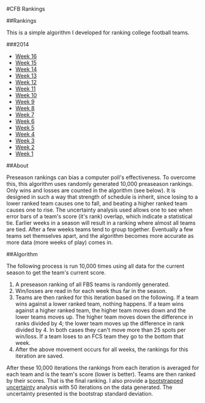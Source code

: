 #CFB Rankings

##Rankings

This is a simple algorithm I developed for ranking college football teams.

###2014

* [Week 16](2014/rankings-2014-week16.md)
* [Week 15](2014/rankings-2014-week15.md)
* [Week 14](2014/rankings-2014-week14.md)
* [Week 13](2014/rankings-2014-week13.md)
* [Week 12](2014/rankings-2014-week12.md)
* [Week 11](2014/rankings-2014-week11.md)
* [Week 10](2014/rankings-2014-week10.md)
* [Week 9](2014/rankings-2014-week9.md)
* [Week 8](2014/rankings-2014-week8.md)
* [Week 7](2014/rankings-2014-week7.md)
* [Week 6](2014/rankings-2014-week6.md)
* [Week 5](2014/rankings-2014-week5.md)
* [Week 4](2014/rankings-2014-week4.md)
* [Week 3](2014/rankings-2014-week3.md)
* [Week 2](2014/rankings-2014-week2.md)
* [Week 1](2014/rankings-2014-week1.md)

##About

Preseason rankings can bias a computer poll's effectiveness. To overcome this,
this algorithm uses randomly generated 10,000 preaseason rankings. Only wins and
losses are counted in the algorithm (see below). It is designed in such a way
that strength of schedule is inherit, since losing to a lower ranked team causes
one to fall, and beating a higher ranked team causes one to rise. The
uncertainty analysis used allows one to see when error bars of a team's score
(it's rank) overlap, which indicate a statistical tie. Earlier weeks in a season
will result in a ranking where almost all teams are tied. After a few weeks
teams tend to group together. Eventually a few teams set themselves apart, and
the algorithm becomes more accurate as more data (more weeks of play) comes in.

##Algorithm

The following process is run 10,000 times using all data for the current season
to get the team's current score.

1. A preseason ranking of all FBS teams is randomly generated. 
2. Win/losses are read in for each week thus far in the season. 
3. Teams are then ranked for this iteration based on the following. If a team
   wins against a lower ranked team, nothing happens.  If a team wins against a
higher ranked team, the higher team moves down and the lower teams moves up. The
higher team moves down the difference in ranks divided by 4; the lower team
moves up the difference in rank divided by 4. In both cases they can't move more
than 25 spots per win/loss. If a team loses to an FCS team they go to the bottom
that week. 
4. After the above movement occurs for all weeks, the rankings for this
   iteration are saved.

After these 10,000 iterations the rankings from each iteration is averaged for
each team and is the team's score (lower is better). Teams are then ranked by
their scores.  That is the final ranking. I also provide a [bootstrapped
uncertainty](https://en.wikipedia.org/wiki/Bootstrapping_(statistics)) analysis
with 50 iterations on the data generated. The uncertainty presented is the
bootstrap standard deviation.
